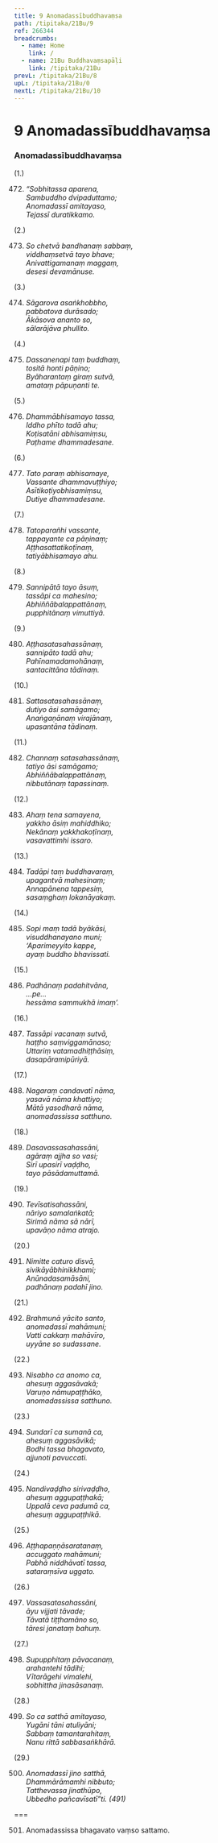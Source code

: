 ```yaml
---
title: 9 Anomadassībuddhavaṃsa
path: /tipitaka/21Bu/9
ref: 266344
breadcrumbs:
  - name: Home
    link: /
  - name: 21Bu Buddhavaṃsapāḷi
    link: /tipitaka/21Bu
prevL: /tipitaka/21Bu/8
upL: /tipitaka/21Bu/0
nextL: /tipitaka/21Bu/10
---
```


# 9 Anomadassībuddhavaṃsa

### Anomadassībuddhavaṃsa

(1.)

472. _“Sobhitassa aparena,_  
_Sambuddho dvipaduttamo;_  
_Anomadassī amitayaso,_  
_Tejassī duratikkamo._  


(2.)

473. _So chetvā bandhanaṃ sabbaṃ,_  
_viddhaṃsetvā tayo bhave;_  
_Anivattigamanaṃ maggaṃ,_  
_desesi devamānuse._  


(3.)

474. _Sāgarova asaṅkhobbho,_  
_pabbatova durāsado;_  
_Ākāsova ananto so,_  
_sālarājāva phullito._  


(4.)

475. _Dassanenapi taṃ buddhaṃ,_  
_tositā honti pāṇino;_  
_Byāharantaṃ giraṃ sutvā,_  
_amataṃ pāpuṇanti te._  


(5.)

476. _Dhammābhisamayo tassa,_  
_Iddho phīto tadā ahu;_  
_Koṭisatāni abhisamiṃsu,_  
_Paṭhame dhammadesane._  


(6.)

477. _Tato paraṃ abhisamaye,_  
_Vassante dhammavuṭṭhiyo;_  
_Asītikoṭiyobhisamiṃsu,_  
_Dutiye dhammadesane._  


(7.)

478. _Tatoparañhi vassante,_  
_tappayante ca pāṇinaṃ;_  
_Aṭṭhasattatikoṭīnaṃ,_  
_tatiyābhisamayo ahu._  


(8.)

479. _Sannipātā tayo āsuṃ,_  
_tassāpi ca mahesino;_  
_Abhiññābalappattānaṃ,_  
_pupphitānaṃ vimuttiyā._  


(9.)

480. _Aṭṭhasatasahassānaṃ,_  
_sannipāto tadā ahu;_  
_Pahīnamadamohānaṃ,_  
_santacittāna tādinaṃ._  


(10.)

481. _Sattasatasahassānaṃ,_  
_dutiyo āsi samāgamo;_  
_Anaṅgaṇānaṃ virajānaṃ,_  
_upasantāna tādinaṃ._  


(11.)

482. _Channaṃ satasahassānaṃ,_  
_tatiyo āsi samāgamo;_  
_Abhiññābalappattānaṃ,_  
_nibbutānaṃ tapassinaṃ._  


(12.)

483. _Ahaṃ tena samayena,_  
_yakkho āsiṃ mahiddhiko;_  
_Nekānaṃ yakkhakoṭīnaṃ,_  
_vasavattimhi issaro._  


(13.)

484. _Tadāpi taṃ buddhavaraṃ,_  
_upagantvā mahesinaṃ;_  
_Annapānena tappesiṃ,_  
_sasaṃghaṃ lokanāyakaṃ._  


(14.)

485. _Sopi maṃ tadā byākāsi,_  
_visuddhanayano muni;_  
_‘Aparimeyyito kappe,_  
_ayaṃ buddho bhavissati._  


(15.)

486. _Padhānaṃ padahitvāna,_  
_…pe…_  
_hessāma sammukhā imaṃ’._  


(16.)

487. _Tassāpi vacanaṃ sutvā,_  
_haṭṭho saṃviggamānaso;_  
_Uttariṃ vatamadhiṭṭhāsiṃ,_  
_dasapāramipūriyā._  


(17.)

488. _Nagaraṃ candavatī nāma,_  
_yasavā nāma khattiyo;_  
_Mātā yasodharā nāma,_  
_anomadassissa satthuno._  


(18.)

489. _Dasavassasahassāni,_  
_agāraṃ ajjha so vasi;_  
_Sirī upasirī vaḍḍho,_  
_tayo pāsādamuttamā._  


(19.)

490. _Tevīsatisahassāni,_  
_nāriyo samalaṅkatā;_  
_Sirimā nāma sā nārī,_  
_upavāṇo nāma atrajo._  


(20.)

491. _Nimitte caturo disvā,_  
_sivikāyābhinikkhami;_  
_Anūnadasamāsāni,_  
_padhānaṃ padahī jino._  


(21.)

492. _Brahmunā yācito santo,_  
_anomadassī mahāmuni;_  
_Vatti cakkaṃ mahāvīro,_  
_uyyāne so sudassane._  


(22.)

493. _Nisabho ca anomo ca,_  
_ahesuṃ aggasāvakā;_  
_Varuṇo nāmupaṭṭhāko,_  
_anomadassissa satthuno._  


(23.)

494. _Sundarī ca sumanā ca,_  
_ahesuṃ aggasāvikā;_  
_Bodhi tassa bhagavato,_  
_ajjunoti pavuccati._  


(24.)

495. _Nandivaḍḍho sirivaḍḍho,_  
_ahesuṃ aggupaṭṭhakā;_  
_Uppalā ceva padumā ca,_  
_ahesuṃ aggupaṭṭhikā._  


(25.)

496. _Aṭṭhapaṇṇāsaratanaṃ,_  
_accuggato mahāmuni;_  
_Pabhā niddhāvatī tassa,_  
_sataraṃsīva uggato._  


(26.)

497. _Vassasatasahassāni,_  
_āyu vijjati tāvade;_  
_Tāvatā tiṭṭhamāno so,_  
_tāresi janataṃ bahuṃ._  


(27.)

498. _Supupphitaṃ pāvacanaṃ,_  
_arahantehi tādihi;_  
_Vītarāgehi vimalehi,_  
_sobhittha jinasāsanaṃ._  


(28.)

499. _So ca satthā amitayaso,_  
_Yugāni tāni atuliyāni;_  
_Sabbaṃ tamantarahitaṃ,_  
_Nanu rittā sabbasaṅkhārā._  


(29.)

500. _Anomadassī jino satthā,_  
_Dhammārāmamhi nibbuto;_  
_Tatthevassa jinathūpo,_  
_Ubbedho pañcavīsatī”ti. (491)_  


===

501. Anomadassissa bhagavato vaṃso sattamo.





